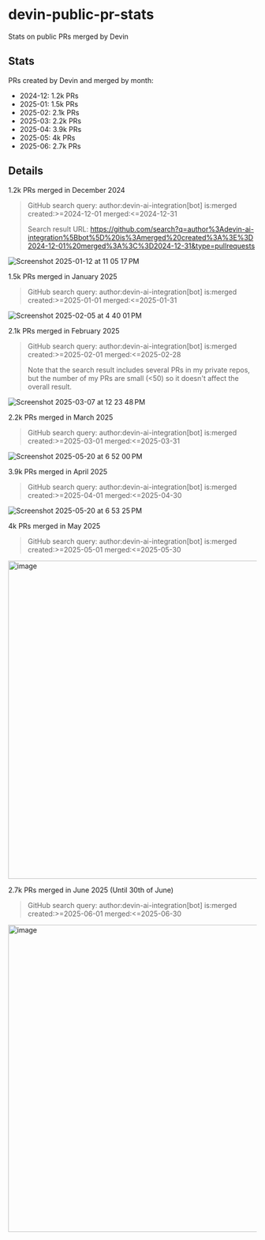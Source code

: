 # devin-public-pr-stats
Stats on public PRs merged by Devin

## Stats

PRs created by Devin and merged by month:

- 2024-12: 1.2k PRs
- 2025-01: 1.5k PRs
- 2025-02: 2.1k PRs
- 2025-03: 2.2k PRs
- 2025-04: 3.9k PRs
- 2025-05: 4k PRs
- 2025-06: 2.7k PRs

## Details

1.2k PRs merged in December 2024

> GitHub search query: author:devin-ai-integration[bot] is:merged created:>=2024-12-01 merged:<=2024-12-31
> 
> Search result URL: https://github.com/search?q=author%3Adevin-ai-integration%5Bbot%5D%20is%3Amerged%20created%3A%3E%3D2024-12-01%20merged%3A%3C%3D2024-12-31&type=pullrequests

![Screenshot 2025-01-12 at 11 05 17 PM](https://github.com/user-attachments/assets/1a2fb50e-08f9-4bd6-9320-bf8f1581c017)

1.5k PRs merged in January 2025

> GitHub search query: author:devin-ai-integration[bot] is:merged created:>=2025-01-01 merged:<=2025-01-31

![Screenshot 2025-02-05 at 4 40 01 PM](https://github.com/user-attachments/assets/36d40f28-fcf0-4585-9aa5-60bf3814500c)

2.1k PRs merged in February 2025

> GitHub search query: author:devin-ai-integration[bot] is:merged created:>=2025-02-01 merged:<=2025-02-28
> 
> Note that the search result includes several PRs in my private repos, but the number of my PRs are small (<50) so it doesn't affect the overall result.

![Screenshot 2025-03-07 at 12 23 48 PM](https://github.com/user-attachments/assets/e23fb1dc-d1fe-47df-bc05-3d05ca8debda)

2.2k PRs merged in March 2025

> GitHub search query: author:devin-ai-integration[bot] is:merged created:>=2025-03-01 merged:<=2025-03-31

![Screenshot 2025-05-20 at 6 52 00 PM](https://github.com/user-attachments/assets/b2d8c78e-38d5-45a1-8e70-5dc971d280a9)

3.9k PRs merged in April 2025

> GitHub search query: author:devin-ai-integration[bot] is:merged created:>=2025-04-01 merged:<=2025-04-30

![Screenshot 2025-05-20 at 6 53 25 PM](https://github.com/user-attachments/assets/32a309aa-381c-4208-83a5-68847f14bded)

4k PRs merged in May 2025

> GitHub search query: author:devin-ai-integration[bot] is:merged created:>=2025-05-01 merged:<=2025-05-30

<img width="800" height="644" alt="image" src="https://github.com/user-attachments/assets/e6989f41-23a2-422d-9e77-0161b406e091" />


2.7k PRs merged in June 2025 (Until 30th of June)

> GitHub search query: author:devin-ai-integration[bot] is:merged created:>=2025-06-01 merged:<=2025-06-30

<img width="800" height="622" alt="image" src="https://github.com/user-attachments/assets/2dd1aa41-7406-4d4c-8bf2-8f630aa9567f" />
